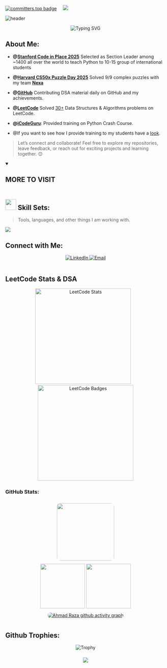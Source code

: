 <!-- GitHub Profile README -->

<swap>[![committers.top badge](https://user-badge.committers.top/pakistan/USERNAME.svg)](https://user-badge.committers.top/pakistan/Raza11220) &nbsp; &nbsp; ![](https://komarev.com/ghpvc/?username=Raza11220)


<!--<h1 align="center" style="font-family: 'Times New Roman', Times, serif;">
  Zia Ur Rehman
</h1>

<!--<h1 align="center" style="font-family: 'Times New Roman', Times, serif;">Saif Ur Rasool <!--<img src="https://media.giphy.com/media/hvRJCLFzcasrR4ia7z/giphy.gif" width="30px">--></h1>
  <!--<h3 align="center">Section Leader @Stanford Code in Place | CS50x Puzzle Day Winner'25 @Harvard University | Cybersecurity Enthusiast | Information Security System Administrator | AWS   Cloud & Server Security | Bash Scripting | @iCodeGuru</h3>-->
<!--
<p align="center">
    <img src="https://readme-typing-svg.herokuapp.com?font=Fira+Code&size=22&pause=1000&color=F78AFA&width=435&lines=Welcome+to+my+GitHub+profile!;I+love+solving+problems+%26+designing!;Follow+for+coding+content+%26+motivation!" alt="Typing SVG">
</p>-->



<!-- Animated Header -->
![header](https://capsule-render.vercel.app/api?type=waving&color=gradient&height=250&section=header&text=Hi%20There!%20I'm%20Ahmad%20Raza%20👋&fontSize=35&fontAlignY=40&animation=fadeIn&desc=Software%20Engineer%20%7C%20Full-Stack%20Developer%20%7C%20%7C%20Open-Source%20Contributor&descAlignY=60)

<p align="center">
    <img src="https://readme-typing-svg.herokuapp.com?font=Fira+Code&size=22&pause=1000&color=F78AFA&width=435&lines=Welcome+to+my+GitHub+profile!;I+love+solving+problems+%26+designing!;Follow+for+coding+content+%26+motivation!" alt="Typing SVG">
</p>



## About Me:
- **@[Stanford Code in Place 2025](https://www.linkedin.com/posts/zia-ur-rehman63_codeinplace-icodeguru-teaching-activity-7316573769953669120-GFLM?utm_source=share&utm_medium=member_desktop&rcm=ACoAAFi9ZNsBS730JlvcudUp_BZUGk5XmwWSkaM)** Selected as Section Leader among ~1400 all over the world to teach Python to 10-15 group of international students

- **@[Harvard CS50x Puzzle Day 2025](https://certificates.cs50.io/0e5eb092-a9fa-4dd1-9421-fb3fc12cbb0c.pdf?size=letter)** Solved 9/9 complex puzzles with my team **[Nexa](https://docs.google.com/spreadsheets/d/e/2PACX-1vSZFaNKFopIUkdy2N5qp6iA4Ij3BMtobtCRlDxLbGfrB3oupAnvHdX4tN8JEWpKkfY7DnhXORk66mB9/pubhtml)**
- **@[GitHub](https://github.com/Raza11220)** Contributing DSA material daily on GitHub and my achievements.
- **@[LeetCode](https://leetcode.com/u/ahmad___raza1122/)** Solved [30+](https://github.com/Raza11220/Daily_LeetCoding) Data Structures & Algorithms problems on LeetCode.
- **@[iCodeGuru](https://icode.guru/)**: Provided training on Python Crash Course.
- @If you want to see how I provide training to my students have a [look](https://github.com/Meharzain2010/Volunteer_Teaching).
> Let’s connect and collaborate! Feel free to explore my repositories, leave feedback, or reach out for exciting projects and learning together. 😊
<!-- ---
![LinkedIn](https://img.shields.io/badge/linkedin-%230077B5.svg?style=for-the-badge&logo=linkedin&logoColor=white)
----->
<details id=0 open>
<summary><h2>MORE TO VISIT</h2></summary>
  
<div align="center">
  <img src="https://www.animatedimages.org/data/media/562/animated-line-image-0184.gif" width="100%" height="2px">
</div>

## <img src="https://user-images.githubusercontent.com/74038190/212284087-bbe7e430-757e-4901-90bf-4cd2ce3e1852.gif" width="34px"> Skill Sets:

> Tools, languages, and other things I am working with.
<a href="https://github.com/abdullahxyz85/">
<p align="left">
  <img src="https://skills.syvixor.com/api/icons?i=html,css,css3,sass,tailwind,bootstrap,js,ts,react,vite,reactrouter,redux,materialui,shadcnui,antd,nextjs,reactnative,figma,npm,nodejs,express,ejs,mongodb,mysql,jwt,firebase,streamlit,python,java,c,csharp,php,googlecolaboratory,tensorflow,keras,numpy,pandas,huggingface,opencv,yolo,yarn,xampp,leetcode,postman,pycharm,pytorch,fastapi,git,github,githubcopilot,vscode,vercel,v0,kaggle,netlify,svg,notion,slack,discord,chatgpt,anaconda,axios,cursor,powershell" />
</p>
</a>

## Connect with Me:

<p align="center">
    <a href="https://www.linkedin.com/in/ahmad-raza112200/" target="_blank">
        <img src="https://img.shields.io/badge/LinkedIn-%230077B5.svg?style=for-the-badge&logo=linkedin&logoColor=white" alt="LinkedIn" />
    </a>
    <a href="mailto:cathode1122@gmail.com" target="_blank">
        <img src="https://img.shields.io/badge/Email-D14836?style=for-the-badge&logo=gmail&logoColor=white" alt="Email" />
    </a>
    <!--<a href="https://behance.net/your-profile" target="_blank">
        <img src="https://img.shields.io/badge/Behance-053EFF?style=for-the-badge&logo=behance&logoColor=white" alt="Behance" />
    </a>
    <a href="https://behance.net/your-profile" target="_blank">
        <img src="https://img.shields.io/badge/Duolingo-053EFF?style=for-the-badge&logo=duolingo&logoColor=white" alt="Behance" />
    </a>-->
</p>
<div align="center">
  <img src="https://www.animatedimages.org/data/media/562/animated-line-image-0184.gif" width="100%" height="2px">
</div>

## LeetCode Stats & DSA

<div align="center">
  <img src="https://leetcard.jacoblin.cool/ahmad___raza1122?theme=dark&font=Poppins&ext=heatmap" alt="LeetCode Stats" height=300px/>
  &nbsp;&nbsp;&nbsp;
  <img src="https://leetcode-badge-showcase.vercel.app/api?username=ahmad___raza1122&theme=dark&animated=true" alt="LeetCode Badges" height=300px/>
</div>

<div align="center">
  <img src="https://www.animatedimages.org/data/media/562/animated-line-image-0184.gif" width="100%" height="2px">
</div>


### GitHub Stats:

  <!-- GitHub Stats Section -->
<div align='center'>

  <!-- GitHub Stats Section -->
  <a href="https://github.com/Raza11220">
    <!--<img height="180em" src="https://github-readme-stats-git-masterrstaa-rickstaa.vercel.app/api?username=Meharzain2010&show_icons=true&theme=chartreuse-dark&include_all_commits=true&count_private=true&hide_border=true" style="margin: 10px; border-radius: 10px;"/>-->
    <img height="180em" src="https://github-readme-stats-eight-theta.vercel.app/api/top-langs/?username=Raza11220&langs_count=8&layout=compact&theme=chartreuse-dark&include_all_commits=true&count_private=true&hide_border=true" style="margin: 10px; border-radius: 10px;" />
  </a>
  <div align='center'>
  <img height="140em" src="https://github-profile-summary-cards.vercel.app/api/cards/profile-details?username=Raza11220&theme=algolia" >
<img height="140em" src="https://github-profile-summary-cards.vercel.app/api/cards/productive-time?username=Raza11220&theme=algolia">
</div>

  <!-- Activity Graph -->
  <a href="https://github.com/Raza11220/github-readme-activity-graph">
    <img src="https://github-readme-activity-graph.vercel.app/graph?username=Raza11220&theme=chartreuse-dark&hide_border=true" alt="Ahmad Raza github activity graph" style="margin: 10px; border-radius: 10px;" />
  </a>
</div>

<div align="center">
  <img src="https://www.animatedimages.org/data/media/562/animated-line-image-0184.gif" width="100%" height="2px">
</div>

<!-- ## COMPLETED INTERNATIONAL HACKATHONS:
<div align="center" style="display: flex; flex-wrap: wrap; justify-content: center; gap: 16px;">
  <a href="https://lablab.ai/event/ai-for-connectivity-hackathon/netwizards/mediconnect" target="_blank">
    <img src="https://lablab.ai/_next/image?url=https%3A%2F%2Fstorage.googleapis.com%2Flablab-static-eu%2Fimages%2Fevents%2Fcm48fgskd000b356zv4ebb0pv%2Fcm48fgskd000b356zv4ebb0pv_imageLink_ss4ze20y2r.jpg&w=1080&q=75" width="390" alt="Mediconnect">
  </a>
  <a href="https://lablab.ai/event/strawberry-reasoning-with-o1/intellibots/dsa-helper-tool" target="_blank">
    <img src="https://lablab.ai/_next/image?url=https%3A%2F%2Fstorage.googleapis.com%2Flablab-static-eu%2Fimages%2Fevents%2Fcm10tscso0007356vztoxtsrn%2Fcm10tscso0007356vztoxtsrn_imageLink_gn1als0cv2.jpg&w=750&q=75" width="390" alt="DSA Helper Tool">
  </a>
  <a href="https://lablab.ai/event/ai-agents-hack-with-lablab-and-mindsdb/binaryblitz/cropguard" target="_blank">
    <img src="https://lablab.ai/_next/image?url=https%3A%2F%2Fstorage.googleapis.com%2Flablab-static-eu%2Fimages%2Fevents%2Fclyo3ojcg000r3b6vhsr9v8p1%2Fclyo3ojcg000r3b6vhsr9v8p1_imageLink_m3420t27.jpg&w=750&q=75" width="390" alt="CropGuard">
  </a>
  <a href="https://lablab.ai/event/aistronauts-space-agents-on-a-mission/the-goat/astromind" target="_blank">
    <img src="https://lablab.ai/_next/image?url=https%3A%2F%2Fstorage.googleapis.com%2Flablab-static-eu%2Fimages%2Fevents%2Fcm5xsfsfx000q357q5hktprpp%2Fcm5xsfsfx000q357q5hktprpp_imageLink_xm1pbz0a98.jpg&w=1080&q=75" width="390" alt="AstroMind">
  </a>
  <a href="https://lablab.ai/event/fall-in-love-with-deepseek/deepfake/medimate" target="_blank">
    <img src="https://lablab.ai/_next/image?url=https%3A%2F%2Fstorage.googleapis.com%2Flablab-static-eu%2Fimages%2Fevents%2Fcm6ifrxgc000535720vhskc3x%2Fcm6ifrxgc000535720vhskc3x_imageLink_zpbrq0ogw.jpg&w=1080&q=75" width="390" alt="MediMate">
  </a>
  <a href="https://lablab.ai/event/generative-ai-hackathon-with-ibm-granite/automaters/chainsink" target="_blank">
    <img src="https://lablab.ai/_next/image?url=https%3A%2F%2Fstorage.googleapis.com%2Flablab-static-eu%2Fimages%2Fevents%2Fcm6rtr6pf000c356ytb4y55ol%2Fcm6rtr6pf000c356ytb4y55ol_imageLink_hv3320ir6.jpg&w=1080&q=75" width="390" alt="ChainSink">
  </a>
</div>
<div align="center">
  <img src="https://www.animatedimages.org/data/media/562/animated-line-image-0184.gif" width="100%" height="2px">
</div> -->

## Github Trophies:

<div align="center">

![Trophy](https://github-profile-trophy.vercel.app/?username=Raza11220&theme=chartreuse-dark&row=1&column=7)
<!--
</div>
<div align='center'>
<img src="https://raw.githubusercontent.com/theosaffire/theosaffire/output/snake.svg" alt="Snake animation" />
</div>-->



<!--<pre>
                                  ___           ___           ___       ___       ___     
                                 /\__\         /\  \         /\__\     /\__\     /\  \    
                                /:/  /        /::\  \       /:/  /    /:/  /    /::\  \   
                               /:/__/        /:/\:\  \     /:/  /    /:/  /    /:/\:\  \  
                              /::\  \ ___   /::\~\:\  \   /:/  /    /:/  /    /:/  \:\  \ 
                             /:/\:\  /\__\ /:/\:\ \:\__\ /:/__/    /:/__/    /:/__/ \:\__\
                             \/__\:\/:/  / \:\~\:\ \/__/ \:\  \    \:\  \    \:\  \ /:/  /
                                  \::/  /   \:\ \:\__\    \:\  \    \:\  \    \:\  /:/  / 
                                  /:/  /     \:\ \/__/     \:\  \    \:\  \    \:\/:/  /  
                                 /:/  /       \:\__\        \:\__\    \:\__\    \::/  /   
                                 \/__/         \/__/         \/__/     \/__/     \/__/    
</pre> -->
<!--###

<picture>
  <img src="https://profile-readme-generator.com/assets/pacman.svg" alt="Pacman">
</picture>-->

###
<h3 align="center">

![](https://capsule-render.vercel.app/api?type=waving&color=gradient&height=100&section=footer)

</h3>
